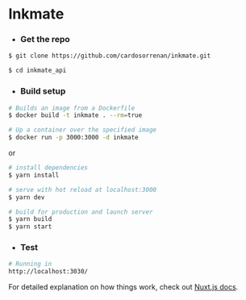 # Inkmate
- ### Get the repo
```bash
$ git clone https://github.com/cardosorrenan/inkmate.git

$ cd inkmate_api
```
- ### Build setup
```bash
# Builds an image from a Dockerfile 
$ docker build -t inkmate . --rm=true  

# Up a container over the specified image
$ docker run -p 3000:3000 -d inkmate
```
or
```bash
# install dependencies
$ yarn install

# serve with hot reload at localhost:3000
$ yarn dev

# build for production and launch server
$ yarn build
$ yarn start
```
- ### Test
```bash
# Running in
http://localhost:3030/
```

For detailed explanation on how things work, check out [Nuxt.js docs](https://nuxtjs.org).
